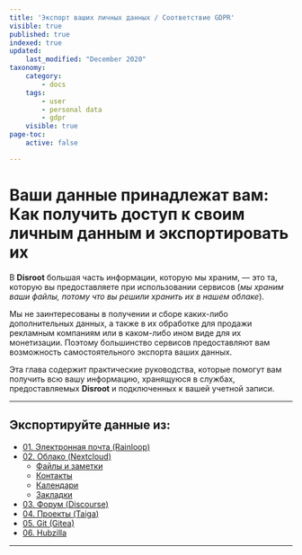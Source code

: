 ```yaml
---
title: 'Экспорт ваших личных данных / Соответствие GDPR'
visible: true
published: true
indexed: true
updated:
    last_modified: "December 2020"
taxonomy:
    category:
        - docs
    tags:
        - user
        - personal data
        - gdpr
    visible: true
page-toc:
    active: false

---
```


# Ваши данные принадлежат вам:<br>Как получить доступ к своим личным данным и экспортировать их

В **Disroot** большая часть информации, которую мы храним, — это та, которую вы предоставляете при использовании сервисов (*мы храним ваши файлы, потому что вы решили хранить их в нашем облаке*).

Мы не заинтересованы в получении и сборе каких-либо дополнительных данных, а также в их обработке для продажи рекламным компаниям или в каком-либо ином виде для их монетизации. Поэтому большинство сервисов предоставляют вам возможность самостоятельного экспорта ваших данных.

Эта глава содержит практические руководства, которые помогут вам получить всю вашу информацию, хранящуюся в службах, предоставляемых **Disroot** и подключенных к вашей учетной записи.

----

## Экспортируйте данные из:
- [01. Электронная почта (Rainloop)](rainloop)
- [02. Облако (Nextcloud)](nextcloud)
  - [Файлы и заметки](nextcloud/files)
  - [Контакты](nextcloud/contacts)
  - [Календари](nextcloud/calendar)
  - [Закладки](nextcloud/bookmarks)
- [03. Форум (Discourse)](discourse)
- [04. Проекты (Taiga)](taiga)
- [05. Git (Gitea)](git)
- [06. Hubzilla](hubzilla)

----